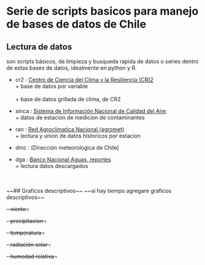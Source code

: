 
# Serie de scripts basicos para manejo de bases de datos de Chile

## Lectura de datos
son scripts básicos, de limpieza y busqueda rapida de datos o series dentro de
estas bases de datos, idealmente en python y R.<br/>


* cr2     : [Centro de Ciencia del Clima y la Resiliencia (CR)2](http://www.cr2.cl)
           <br>+ base de datos por variable<br/>
           <br>+ base de datos grillada de clima, de CR2<br/>

* sinca   : [Sistema de Información Nacional de Calidad del Aire](https://sinca.mma.gob.cl/)
           <br>+ datos de estacion de medicion de contaminantes<br/>

* ran     : [Red Agroclimatica Nacional (agromet)](http://www.agromet.cl)
           <br>+ lectura y union de datos historicos por estacion<br/>

* dmc     : [Dirección meteorologica de Chile]

* dga     : [Banco Nacional Aguas, reportes](http://snia.dga.cl/BNAConsultas/reportes)
           <br>+ lectura datos descargados<br/>

<br/>
<br/>
~~## Graficos descriptivos~~
~~si hay tiempo agregare graficos descriptivos~~

~~- viento            :~~

~~- precipitacion     :~~

~~- temperatura       :~~

~~- radiación solar   :~~

~~- humedad relativa  :~~
